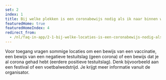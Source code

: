 ```yaml
---
set: 2
index: 1
title: Bij welke plekken is een coronabewijs nodig als ik naar binnen wil?
featuredHome: true
featuredHomeIndex: 4
redirect_from: 
  - /nl/faq-in-app/2-1-bij-welke-locaties-is-een-coronabewijs-nodig-als-ik-naar-binnen-wil
---
```

Voor toegang vragen sommige locaties om een bewijs van een vaccinatie, een bewijs van een negatieve testuitslag (geen corona) of een bewijs dat je al corona gehad hebt (eerdere positieve testuitslag). Denk bijvoorbeeld aan een festival of een voetbalwedstrijd. Je krijgt meer informatie vanuit de organisator.
